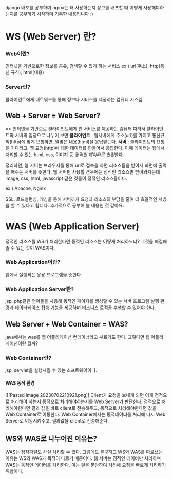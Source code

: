 django 배포를 공부하며 nginx는 왜 사용하는지 장고를 배포할 때 어떻게 사용해야하는지를 공부하기 시작하며 기록한 내용입니다 :)

# WS (Web Server) 란?

### Web이란?
인터넷을 기반으로한 정보를 공유, 검색할 수 있게 하는 서비스
ex ) url(주소), http(통신 규칙), html(내용)

### Server란?
클라이언트에게 네트워크를 통해 정보나 서비스를 제공하는 컴퓨터 시스템

## Web + Server = Web Server?
=> 인터넷을 기반으로 클라이언트에게 웹 서비스를 제공하는 컴퓨터
따라서 클라이언트와 서버의 입장으로 나누어 보면
**클라이언트** : 웹서버에게 주소(url)를 가지고 통신규칙(http)에 맞게 요청하면, 알맞은 내용(html)을 응답받는다.
**서버** : 클라이언트의 요청을 기다리고, 웹 요청(http)에 대한 데이터를 만들어서 응답한다. 이때 데이터는 웹에서 처리할 수 있는 html, css, 이미지 등 *정적인 데이터로 한정*한다.

정리하면, 웹 서버는 브라우저를 통해 url로 접속을 하면 리소스들을 받아서 화면에 출력을 해주는 서버를 뜻한다. 웹 서버만 사용할 경우에는 정적인 리소스만 받아와지는데 image, css, html, javascript 같은 것들이 정적인 리소스들이다.

ex ) Apache, Nginx

SSL, 로드밸런싱, 캐싱을 통해 서버까지 요청과 리소스의 부담을 줄여 더 효율적인 서빙을 할 수 있다고 합니다. 추가적으로 공부해 볼 내용인 것 같아요.

# WAS (Web Application Server)
정적인 리소스를 WS가 처리한다면 동적인 리소스는 어떻게 처리하느냐?
그것을 해결해줄 수 있는 것이 WAS이다. 

### Web Application이란?
웹에서 실행되는 응용 프로그램을 뜻한다.

### Web Application Server란?
jsp, php같은 언어들을 사용해 동적인 페이지를 생성할 수 있는 서버
프로그램 실행 환경과 데이터베이스 접속 기능을 제공하며 비즈니스 로적을 수행할 수 있어야 한다.

## Web Server + Web Container = WAS?
java에서는 was를 웹 어플리케이션 컨테이너라고 부르기도 한다. 그렇다면 웹 어플리케이션이란 뭘까?

### Web Container란?
jsp, servlet을 실행시킬 수 있는 소프트웨어이다.


#### WAS 동작 환경
![[Pasted image 20230702210921.png]]
Client가 요청을 보내게 되면 이게 정적으로 처리해야 하는지 동적으로 처리해야하는지를 Web Server가 판단한다. 
정적으로 처리해야한다면 결과 값을 바로 client로 전송해주고,
동적으로 처리해야한다면 값을 Web Container로 이동한다. Web Container에서는 동적데이터를 처리해 다시 Web Server로 이동시켜주고, 결과값을 client로 전송해준다.

## WS와 WAS로 나누어진 이유는?
WAS는 정적파일도 사실 처리할 수 있다. 그럼에도 불구하고 WS와 WAS를 따로쓰는 이유는 WS와 WAS가 목적이 다르기 때문이다. 웹 서버는 정적인 데이터만 처리하며 WAS는 동적인 데이터를 처리한다.
이는 일을 분담하여 처리해 요청을 빠르게 처리하기 위함이다.




































